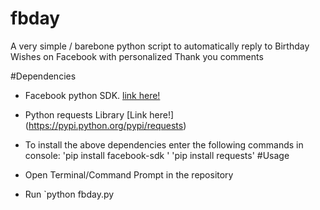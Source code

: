 # fbday
A very simple / barebone python script to automatically reply to Birthday Wishes on Facebook with personalized Thank you comments

#Dependencies

- Facebook python SDK. [link here!](https://github.com/pythonforfacebook/facebook-sdk)
- Python requests Library [Link here!] (https://pypi.python.org/pypi/requests)
- To install the above dependencies enter the following commands in console:
        'pip install facebook-sdk '
        'pip install requests'
#Usage

- Open Terminal/Command Prompt in the repository
- Run `python fbday.py